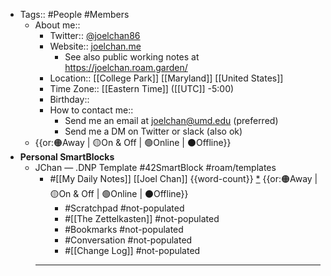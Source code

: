 - Tags:: #People #Members
    - About me::
        - Twitter:: [@joelchan86](https://twitter.com/joelchan86)
        - Website:: [joelchan.me](http://joelchan.me/)
            - See also public working notes at https://joelchan.roam.garden/
        - Location:: [[College Park]] [[Maryland]] [[United States]]
        - Time Zone:: [[Eastern Time]] ([[UTC]] -5:00)
        - Birthday:: 
        - How to contact me:: 
            - Send me an email at joelchan@umd.edu (preferred)
            - Send me a DM on Twitter or slack (also ok)
    - {{or:🟠Away | 🟡On & Off | 🟢Online | ⚫️Offline}}
- **Personal SmartBlocks**
    - JChan — .DNP Template #42SmartBlock #roam/templates 
        - #[[My Daily Notes]] [[Joel Chan]] {{word-count}} [*]([[jc]]) {{or:🟠Away | 🟡On & Off | 🟢Online | ⚫️Offline}}
            - #Scratchpad #not-populated
            - #[[The Zettelkasten]] #not-populated
            - #Bookmarks #not-populated
            - #Conversation #not-populated
            - #[[Change Log]] #not-populated
        - ---
